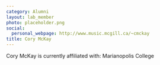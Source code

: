 ```yaml
---
category: Alumni
layout: lab_member
photo: placeholder.png
social:
  personal_webpage: http://www.music.mcgill.ca/~cmckay
title: Cory McKay
---
```


Cory McKay is currently affiliated with: Marianopolis College